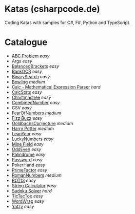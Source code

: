 # Katas (csharpcode.de)

Coding Katas with samples for C#, F#, Python and TypeScript. 
# Catalogue

* [ABC Problem](/Descriptions/ABC.md) *easy*
* Args *easy*
* [BalancedBrackets](/Descriptions/BalancedBrackets.md) *easy*
* [BankOCR](/Descriptions/BankOCR.md) *easy*
* [BinarySearch](/Descriptions/BinarySearch.md) *easy*
* [Bowling](/Descriptions/Bowling.md) *medium*
* [Calc - Mathematical Expression Parser](/Descriptions/Calc.md) *hard*
* [CalcStats](/Descriptions/CalcStats.md) *easy*
* [Christmastree](/Descriptions/Christmastree.md) *easy*
* [CombinedNumber](/Descriptions/CombinedNumber.md) *easy*
* CSV *easy*
* [FearOfNumbers](/Descriptions/FearOfNumbers.md) *medium*
* [Fizz Buzz](/Descriptions/FizzBuzz.md) *easy*
* [GoldbachsConjecture](/Descriptions/GoldbachsConjecture.md) *medium*
* [Harry Potter](/Descriptions/HarryPotter.md) *medium*
* [LeapYear](/Descriptions/LeapYear.md) *easy*
* [LuckyNumbers](/Descriptions/LuckyNumbers.md) *easy*
* [Mine Field](/Descriptions/MineField.md) *easy*
* [OddEven](/Descriptions/OddEven.md) *easy*
* [Palindrome](/Descriptions/Palindrome.md) *easy*
* [Password](/Descriptions/Password.md) *easy*
* PokerHand *easy*
* [PrimeFactor](/Descriptions/PrimeFactor.md) *easy*
* [RomanNumbers](/Descriptions/RomanNumbers.md) *medium*
* [ROT13](/Descriptions/ROT13.md) *easy*
* [String Calculator](/Descriptions/StringCalculator.md) *easy*
* [Sudoku Solver](/Descriptions/Sudoku.md) *hard*
* [TicTacToe](/Descriptions/TicTacToe.md) *easy*
* [WordWrap](/Descriptions/WordWrap.md) *easy*
* [Yatzy](/Descriptions/Yatzy.md) *easy*